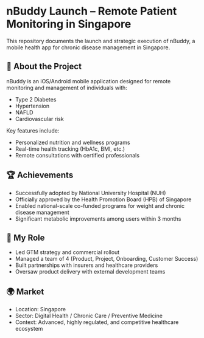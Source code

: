 # nBuddy Launch – Remote Patient Monitoring in Singapore

This repository documents the launch and strategic execution of nBuddy, a mobile health app for chronic disease management in Singapore.

## 📱 About the Project

nBuddy is an iOS/Android mobile application designed for remote monitoring and management of individuals with:
- Type 2 Diabetes
- Hypertension
- NAFLD
- Cardiovascular risk

Key features include:
- Personalized nutrition and wellness programs
- Real-time health tracking (HbA1c, BMI, etc.)
- Remote consultations with certified professionals

## 🏆 Achievements

- Successfully adopted by National University Hospital (NUH)
- Officially approved by the Health Promotion Board (HPB) of Singapore
- Enabled national-scale co-funded programs for weight and chronic disease management
- Significant metabolic improvements among users within 3 months

## 🚀 My Role

- Led GTM strategy and commercial rollout
- Managed a team of 4 (Product, Project, Onboarding, Customer Success)
- Built partnerships with insurers and healthcare providers
- Oversaw product delivery with external development teams

## 🌍 Market

- Location: Singapore
- Sector: Digital Health / Chronic Care / Preventive Medicine
- Context: Advanced, highly regulated, and competitive healthcare ecosystem
